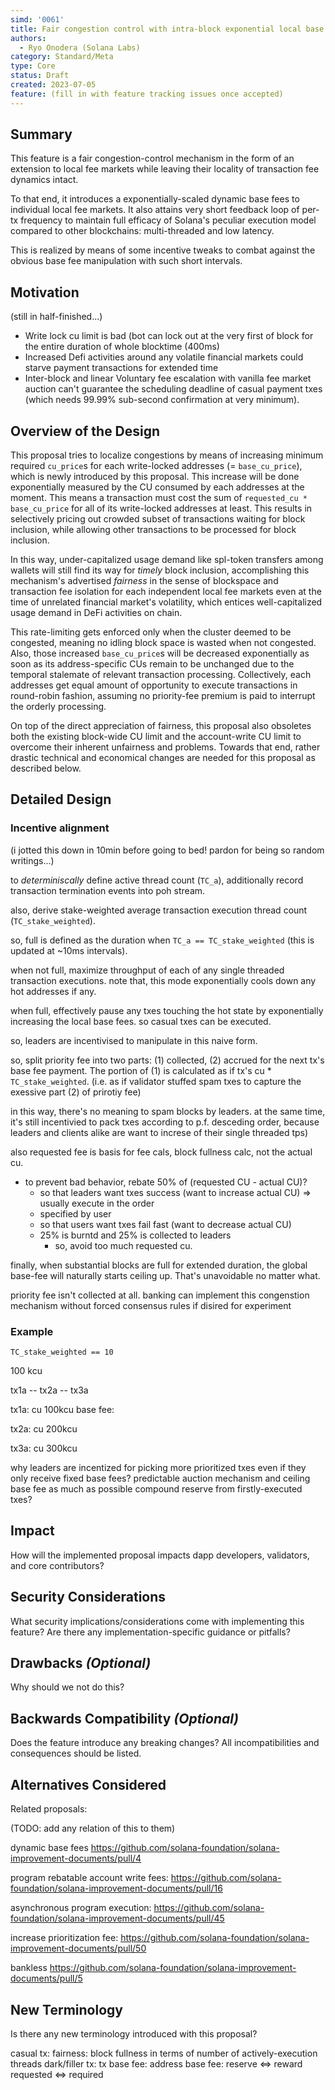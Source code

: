 ```yaml
---
simd: '0061'
title: Fair congestion control with intra-block exponential local base fee
authors:
  - Ryo Onodera (Solana Labs)
category: Standard/Meta
type: Core
status: Draft
created: 2023-07-05
feature: (fill in with feature tracking issues once accepted)
---
```


## Summary

This feature is a fair congestion-control mechanism in the form of an extension
to local fee markets while leaving their locality of transaction fee dynamics
intact.

To that end, it introduces a exponentially-scaled dynamic base fees to
individual local fee markets. It also attains very short feedback loop of
per-tx frequency to maintain full efficacy of Solana's peculiar execution
model compared to other blockchains: multi-threaded and low latency.

This is realized by means of some incentive tweaks to combat against the
obvious base fee manipulation with such short intervals.

## Motivation

(still in half-finished...)

- Write lock cu limit is bad (bot can lock out at the very first of block for
  the entire duration of whole blocktime (400ms)
- Increased Defi activities around any volatile financial markets could starve
  payment transactions for extended time
- Inter-block and linear Voluntary fee escalation with vanilla fee market
  auction can't guarantee the scheduling deadline of casual payment txes (which
  needs 99.99% sub-second confirmation at very minimum).

## Overview of the Design

This proposal tries to localize congestions by means of increasing minimum
required `cu_price`s for each write-locked addresses (= `base_cu_price`), which
is newly introduced by this proposal. This increase will be done exponentially
measured by the CU consumed by each addresses at the moment. This means a
transaction must cost the sum of `requested_cu * base_cu_price` for all of its
write-locked addresses at least. This results in selectively pricing out
crowded subset of transactions waiting for block inclusion, while allowing
other transactions to be processed for block inclusion.

In this way, under-capitalized usage demand like spl-token transfers among
wallets will still find its way for _timely_ block inclusion, accomplishing
this mechanism's advertised _fairness_ in the sense of blockspace and
transaction fee isolation for each independent local fee markets even at the
time of unrelated financial market's volatility, which entices well-capitalized
usage demand in DeFi activities on chain. 

This rate-limiting gets enforced only when the cluster deemed to be congested,
meaning no idling block space is wasted when not congested. Also, those
increased `base_cu_price`s will be decreased exponentially as soon as its
address-specific CUs remain to be unchanged due to the temporal stalemate of
relevant transaction processing. Collectively, each addresses get equal amount
of opportunity to execute transactions in round-robin fashion, assuming no
priority-fee premium is paid to interrupt the orderly processing.

On top of the direct appreciation of fairness, this proposal also obsoletes
both the existing block-wide CU limit and the account-write CU limit to
overcome their inherent unfairness and problems. Towards that end, rather
drastic technical and economical changes are needed for this proposal as
described below.

## Detailed Design

### Incentive alignment







(i jotted this down in 10min before going to bed! pardon for being so random
writings...)

to *determiniscally* define active thread count (`TC_a`), additionally record
transaction termination events into poh stream.

also, derive stake-weighted average transaction execution thread count
(`TC_stake_weighted`).

so, full is defined as the duration when  `TC_a == TC_stake_weighted` (this is
updated at ~10ms intervals).

when not full, maximize throughput of each of any single threaded transaction
executions. note that, this mode exponentially cools down any hot addresses if
any.

when full, effectively pause any txes touching the hot state by exponentially
increasing the local base fees. so casual txes can be executed.

so, leaders are incentivised to manipulate in this naive form.

so, split priority fee into two parts: (1) collected, (2) accrued for the next
tx's base fee payment. The portion of (1) is calculated as if tx's cu *
`TC_stake_weighted`. (i.e. as if validator stuffed spam txes to capture the
exessive part (2) of prirotiy fee)

in this way, there's no meaning to spam blocks by leaders. at the same time,
it's still incentivied to pack txes according to p.f. desceding order, because
leaders and clients alike are want to increse of their single threaded tps)

also requested fee is basis for fee cals, block fullness calc, not the actual
cu.
- to prevent bad behavior, rebate 50% of (requested CU - actual CU)?
  - so that leaders want txes success (want to increase actual CU) => usually
    execute in the order
  - specified by user
  - so that users want txes fail fast (want to decrease actual CU)
  - 25% is burntd and 25% is collected to leaders
    - so, avoid too much requested cu.

finally, when substantial blocks are full for extended duration, the global base-fee
will naturally starts ceiling up. That's unavoidable no matter what.

priority fee isn't collected at all.
banking can implement this congenstion mechanism without forced consensus rules if disired for experiment

### Example

`TC_stake_weighted == 10` 

100 kcu

tx1a -- tx2a -- tx3a

tx1a:
  cu 100kcu
  base fee: 

tx2a:
  cu 200kcu

tx3a:
  cu 300kcu

why leaders are incentized for picking more prioritized txes even if they only receive fixed base fees?
  predictable auction mechanism and ceiling base fee as much as possible
  compound reserve from firstly-executed txes?


## Impact

How will the implemented proposal impacts dapp developers, validators, and core contributors?

## Security Considerations

What security implications/considerations come with implementing this feature?
Are there any implementation-specific guidance or pitfalls?

## Drawbacks *(Optional)*

Why should we not do this?

## Backwards Compatibility *(Optional)*

Does the feature introduce any breaking changes? All incompatibilities and
consequences should be listed.

## Alternatives Considered

Related proposals:

(TODO: add any relation of this to them)

dynamic base fees
https://github.com/solana-foundation/solana-improvement-documents/pull/4

program rebatable account write fees:
https://github.com/solana-foundation/solana-improvement-documents/pull/16

asynchronous program execution:
https://github.com/solana-foundation/solana-improvement-documents/pull/45

increase prioritization fee:
https://github.com/solana-foundation/solana-improvement-documents/pull/50

bankless
https://github.com/solana-foundation/solana-improvement-documents/pull/5

## New Terminology

Is there any new terminology introduced with this proposal?

casual tx:
fairness:
block fullness in terms of number of actively-execution threads
dark/filler tx: 
tx base fee:
address base fee:
reserve <=> reward
requested <=> required

